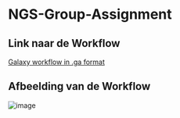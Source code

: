 # NGS-Group-Assignment

## Link naar de Workflow

[Galaxy workflow in .ga format](Galaxy-Workflow-Workflow__NGS_group_Assignment.ga)

## Afbeelding van de Workflow

![image](https://user-images.githubusercontent.com/101555758/162226553-5004f35a-41db-4ed5-b6e0-6b255b7b13bf.png)
